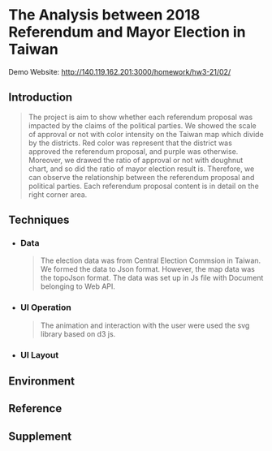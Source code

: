 # The Analysis between 2018 Referendum and Mayor Election in Taiwan
Demo Website: http://140.119.162.201:3000/homework/hw3-21/02/

Introduction
----
>The project is aim to show whether each referendum proposal was impacted by the claims of the political parties. We showed the scale of approval or not with color intensity on the Taiwan map which divide by the districts. Red color was represent that the district was approved the referendum proposal, and purple was otherwise. Moreover, we drawed the ratio of approval or not with doughnut chart, and so did the ratio of mayor election result is. Therefore, we can observe the relationship between the referendum proposal and political parties. Each referendum proposal content is in detail on the right corner area.


Techniques
----
* ### Data
  >The election data was from Central Election Commsion in Taiwan. We formed the data to Json format. However, the map data was the topoJson format. The data was set up in Js file with Document belonging to Web API.

* ### UI Operation
  >The animation and interaction with the user were used the svg library based on d3 js. 

* ### UI Layout

Environment
----

Reference
----

Supplement
----
